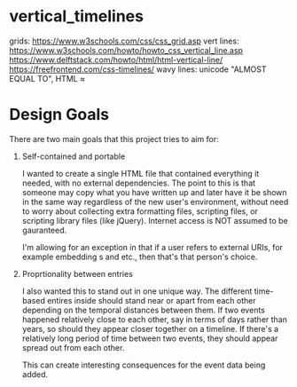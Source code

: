 # vertical_timelines

grids: https://www.w3schools.com/css/css_grid.asp
vert lines: https://www.w3schools.com/howto/howto_css_vertical_line.asp
            https://www.delftstack.com/howto/html/html-vertical-line/
            https://freefrontend.com/css-timelines/
wavy lines: unicode "ALMOST EQUAL TO", HTML &asymp;

# Design Goals

There are two main goals that this project tries to aim for:

1. Self-contained and portable
   
   I wanted to create a single HTML file that contained everything it needed, with no external dependencies. The point to this is that someone may copy what you have written up and later have it be shown in the same way regardless of the new user's environment, without need to worry about collecting extra formatting files, scripting files, or scripting library files (like jQuery). Internet access is NOT assumed to be gauranteed.

    I'm allowing for an exception in that if a user refers to external URIs, for example embedding <img>s and etc., then that's that person's choice.
   
3. Proprtionality between entries

    I also wanted this to stand out in one unique way. The different time-based entires inside should stand near or apart from each other depending on the temporal distances between them. If two events happened relatively close to each other, say in terms of days rather than years, so should they appear closer together on a timeline. If there's a relatively long period of time between two events, they should appear spread out from each other.

   This can create interesting consequences for the event data being added.



   
